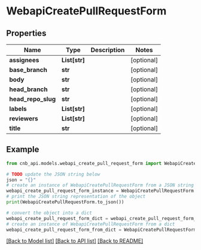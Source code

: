# WebapiCreatePullRequestForm


## Properties

Name | Type | Description | Notes
------------ | ------------- | ------------- | -------------
**assignees** | **List[str]** |  | [optional] 
**base_branch** | **str** |  | [optional] 
**body** | **str** |  | [optional] 
**head_branch** | **str** |  | [optional] 
**head_repo_slug** | **str** |  | [optional] 
**labels** | **List[str]** |  | [optional] 
**reviewers** | **List[str]** |  | [optional] 
**title** | **str** |  | [optional] 

## Example

```python
from cnb_api.models.webapi_create_pull_request_form import WebapiCreatePullRequestForm

# TODO update the JSON string below
json = "{}"
# create an instance of WebapiCreatePullRequestForm from a JSON string
webapi_create_pull_request_form_instance = WebapiCreatePullRequestForm.from_json(json)
# print the JSON string representation of the object
print(WebapiCreatePullRequestForm.to_json())

# convert the object into a dict
webapi_create_pull_request_form_dict = webapi_create_pull_request_form_instance.to_dict()
# create an instance of WebapiCreatePullRequestForm from a dict
webapi_create_pull_request_form_from_dict = WebapiCreatePullRequestForm.from_dict(webapi_create_pull_request_form_dict)
```
[[Back to Model list]](../README.md#documentation-for-models) [[Back to API list]](../README.md#documentation-for-api-endpoints) [[Back to README]](../README.md)



